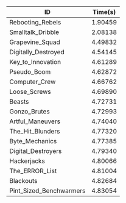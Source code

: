 |ID|Time(s)|
|-|-|
|Rebooting_Rebels|1.90459|
|Smalltalk_Dribble|2.08138|
|Grapevine_Squad|4.49832|
|Digitally_Destroyed|4.54145|
|Key_to_Innovation|4.61289|
|Pseudo_Boom|4.62872|
|Computer_Crew|4.66762|
|Loose_Screws|4.69890|
|Beasts|4.72731|
|Gonzo_Brutes|4.72993|
|Artful_Maneuvers|4.74040|
|The_Hit_Blunders|4.77320|
|Byte_Mechanics|4.77385|
|Digital_Destroyers|4.79340|
|Hackerjacks|4.80066|
|The_ERROR_List|4.81004|
|Blackouts|4.82684|
|Pint_Sized_Benchwarmers|4.83054|
